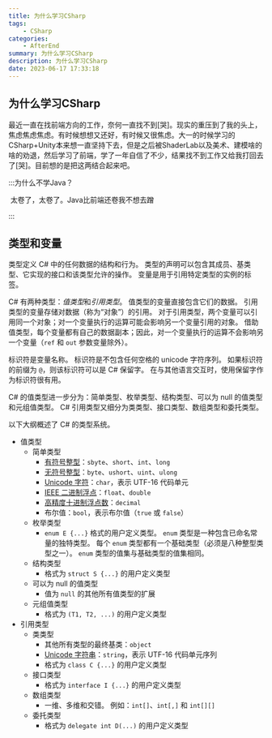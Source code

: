 ```yaml
---
title: 为什么学习CSharp
tags: 
    - CSharp
categories: 
    - AfterEnd
summary: 为什么学习CSharp
description: 为什么学习CSharp
date: 2023-06-17 17:33:18
---
```




## 为什么学习CSharp

最近一直在找前端方向的工作，奈何一直找不到[哭]。现实的重压到了我的头上，焦虑焦虑焦虑。有时候想想又还好，有时候又很焦虑。大一的时候学习的CSharp+Unity本来想一直坚持下去，但是之后被ShaderLab以及美术、建模啥的啥的劝退，然后学习了前端，学了一年自信了不少，结果找不到工作又给我打回去了[哭]。目前想的是把这两结合起来吧。

:::为什么不学Java？

​	太卷了，太卷了。Java比前端还卷我不想去蹭

:::



## 类型和变量

类型定义 C# 中的任何数据的结构和行为。 类型的声明可以包含其成员、基类型、它实现的接口和该类型允许的操作。 变量是用于引用特定类型的实例的标签。

C# 有两种类型：*值类型*和*引用类型*。 值类型的变量直接包含它们的数据。 引用类型的变量存储对数据（称为“对象”）的引用。 对于引用类型，两个变量可以引用同一个对象；对一个变量执行的运算可能会影响另一个变量引用的对象。 借助值类型，每个变量都有自己的数据副本；因此，对一个变量执行的运算不会影响另一个变量（`ref` 和 `out` 参数变量除外）。

标识符是变量名称。 标识符是不包含任何空格的 unicode 字符序列。 如果标识符的前缀为 `@`，则该标识符可以是 C# 保留字。 在与其他语言交互时，使用保留字作为标识符很有用。

C# 的值类型进一步分为：简单类型、枚举类型、结构类型、可以为 null 的值类型和元组值类型。 C# 引用类型又细分为类类型、接口类型、数组类型和委托类型。

以下大纲概述了 C# 的类型系统。

- 值类型
  - 简单类型
    - [有符号整型](https://learn.microsoft.com/zh-cn/dotnet/csharp/language-reference/builtin-types/integral-numeric-types)：`sbyte`、`short`、`int`、`long`
    - [无符号整型](https://learn.microsoft.com/zh-cn/dotnet/csharp/language-reference/builtin-types/integral-numeric-types)：`byte`、`ushort`、`uint`、`ulong`
    - [Unicode 字符](https://learn.microsoft.com/zh-cn/dotnet/standard/base-types/character-encoding-introduction)：`char`，表示 UTF-16 代码单元
    - [IEEE 二进制浮点](https://learn.microsoft.com/zh-cn/dotnet/csharp/language-reference/builtin-types/floating-point-numeric-types)：`float`、`double`
    - [高精度十进制浮点数](https://learn.microsoft.com/zh-cn/dotnet/csharp/language-reference/builtin-types/floating-point-numeric-types)：`decimal`
    - 布尔值：`bool`，表示布尔值（`true` 或 `false`）
  - 枚举类型
    - `enum E {...}` 格式的用户定义类型。 `enum` 类型是一种包含已命名常量的独特类型。 每个 `enum` 类型都有一个基础类型（必须是八种整型类型之一）。 `enum` 类型的值集与基础类型的值集相同。
  - 结构类型
    - 格式为 `struct S {...}` 的用户定义类型
  - 可以为 null 的值类型
    - 值为 `null` 的其他所有值类型的扩展
  - 元组值类型
    - 格式为 `(T1, T2, ...)` 的用户定义类型
- 引用类型
  - 类类型
    - 其他所有类型的最终基类：`object`
    - [Unicode 字符串](https://learn.microsoft.com/zh-cn/dotnet/standard/base-types/character-encoding-introduction)：`string`，表示 UTF-16 代码单元序列
    - 格式为 `class C {...}` 的用户定义类型
  - 接口类型
    - 格式为 `interface I {...}` 的用户定义类型
  - 数组类型
    - 一维、多维和交错。 例如：`int[]`、`int[,]` 和 `int[][]`
  - 委托类型
    - 格式为 `delegate int D(...)` 的用户定义类型